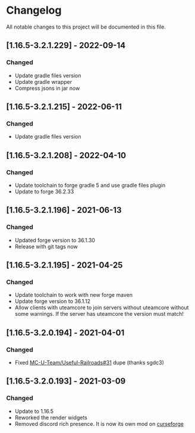 # Changelog
All notable changes to this project will be documented in this file.

## [1.16.5-3.2.1.229] - 2022-09-14
### Changed
 - Update gradle files version
 - Update gradle wrapper
 - Compress jsons in jar now

## [1.16.5-3.2.1.215] - 2022-06-11
### Changed
 - Update gradle files version

## [1.16.5-3.2.1.208] - 2022-04-10
### Changed
 - Update toolchain to forge gradle 5 and use gradle files plugin
 - Update to forge 36.2.33

## [1.16.5-3.2.1.196] - 2021-06-13
### Changed
 - Updated forge version to 36.1.30
 - Release with git tags now

## [1.16.5-3.2.1.195] - 2021-04-25
### Changed
 - Update toolchain to work with new forge maven
 - Update forge version to 36.1.12
 - Allow clients with uteamcore to join servers without uteamcore without some warnings. If the server has uteamcore the version must match!

## [1.16.5-3.2.0.194] - 2021-04-01
### Changed
 - Fixed [MC-U-Team/Useful-Railroads#31](https://github.com/MC-U-Team/Useful-Railroads/issues/31) dupe (thanks sgdc3)

## [1.16.5-3.2.0.193] - 2021-03-09
### Changed
 - Update to 1.16.5
 - Reworked the render widgets
 - Removed discord rich presence. It is now its own mod on [curseforge](https://www.curseforge.com/minecraft/mc-mods/basic-discord-rich-presence)